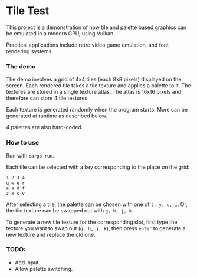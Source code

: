 # Tile Test
This project is a demonstration of how tile and palette based graphics can be emulated in a modern GPU, using Vulkan.

Practical applications include retro video game emulation, and font rendering systems.

### The demo
The demo involves a grid of 4x4 tiles (each 8x8 pixels) displayed on the screen. Each rendered tile takes a tile texture and applies a palette to it. The textures are stored in a single texture atlas. The atlas is 16x16 pixels and therefore can store 4 tile textures.

Each texture is generated randomly when the program starts. More can be generated at runtime as described below.

4 palettes are also hard-coded.

### How to use
Run with `cargo run`.

Each tile can be selected with a key corresponding to the place on the grid:

```
1 2 3 4
q w e r
a s d f
z x c v
```

After selecting a tile, the palette can be chosen with one of `t, y, u, i`. Or, the tile texture can be swapped out with `g, h, j, k`.

To generate a new tile texture for the corresponding slot, first type the texture you want to swap out (`g, h, j, k`), then press `enter` to generate a new texture and replace the old one.

### TODO:
- Add input.
- Allow palette switching.